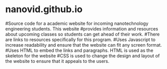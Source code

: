 # nanovid.github.io
#Source code for a academic website for incoming nanotechnology engineering students. This website #provides information and resources about upcoming classes so students can get ahead of their work.
#There are links to resources specifically for this program. 
#Uses Javascript to increase readability and ensure that the website can fit any screen format.
#Uses HTML to embed the links and paragraphs. HTML is used as the skeleton for the website
#CSS is used to change the design and layout of the website to ensure that it appeals to the users.
